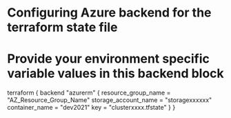 
# Configuring Azure backend for the terraform state file 
# Provide your environment specific variable values in this backend block

terraform {
  backend "azurerm" {
    resource_group_name  = "AZ_Resource_Group_Name"
    storage_account_name = "storagexxxxxx"
    container_name       = "dev2021"
    key                  = "clusterxxxx.tfstate"
  }
}


